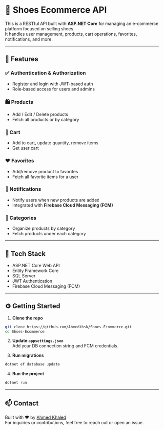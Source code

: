 
# 👟 Shoes Ecommerce API

This is a RESTful API built with **ASP.NET Core** for managing an e-commerce platform focused on selling shoes.  
It handles user management, products, cart operations, favorites, notifications, and more.

---

## 🚀 Features

### ✅ Authentication & Authorization
- Register and login with JWT-based auth
- Role-based access for users and admins

### 🛍️ Products
- Add / Edit / Delete products
- Fetch all products or by category

### 🧺 Cart
- Add to cart, update quantity, remove items
- Get user cart

### ❤️ Favorites
- Add/remove product to favorites
- Fetch all favorite items for a user

### 🔔 Notifications
- Notify users when new products are added
- Integrated with **Firebase Cloud Messaging (FCM)**

### 📂 Categories
- Organize products by category
- Fetch products under each category

---

## 🧰 Tech Stack

- ASP.NET Core Web API
- Entity Framework Core
- SQL Server
- JWT Authentication
- Firebase Cloud Messaging (FCM)

---

## ⚙️ Getting Started

1. **Clone the repo**
```bash
git clone https://github.com/Ahmedkhsk/Shoes-Ecommerce.git
cd Shoes-Ecommerce
```

2. **Update `appsettings.json`**  
   Add your DB connection string and FCM credentials.

3. **Run migrations**
```bash
dotnet ef database update
```

4. **Run the project**
```bash
dotnet run
```

---

## 📫 Contact

Built with ❤️ by [Ahmed Khaled](https://github.com/Ahmedkhsk)  
For inquiries or contributions, feel free to reach out or open an issue.

